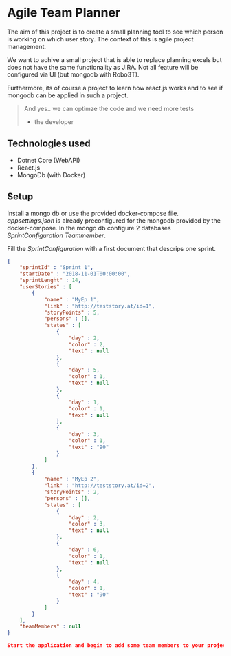 # Agile Team Planner

The aim of this project is to create a small planning tool to see which person is working on which user story. The context of this is agile project management.

We want to achive a small project that is able to replace planning excels but does not have the same functionality as JIRA. Not all feature will be configured via UI (but mongodb with Robo3T).

Furthermore, its of course a project to learn how react.js works and to see if mongodb can be applied in such a project.

> And yes.. we can optimze the code and we need more tests
> - the developer


## Technologies used

* Dotnet Core (WebAPI)
* React.js
* MongoDb (with Docker)

## Setup

Install a mongo db or use the provided docker-compose file. *appsettings.json* is already preconfigured for the mongodb provided by the docker-compose. In the mongo db configure 2 databases *SprintConfiguration* *Teammember*.

Fill the *SprintConfiguration* with a first document that descrips one sprint.

```json
{
    "sprintId" : "Sprint 1",
    "startDate" : "2018-11-01T00:00:00",
    "sprintLenght" : 14,
    "userStories" : [ 
        {
            "name" : "MyEp 1",
            "link" : "http://teststory.at/id=1",
            "storyPoints" : 5,
            "persons" : [],
            "states" : [ 
                {
                    "day" : 2,
                    "color" : 2,
                    "text" : null
                }, 
                {
                    "day" : 5,
                    "color" : 1,
                    "text" : null
                }, 
                {
                    "day" : 1,
                    "color" : 1,
                    "text" : null
                }, 
                {
                    "day" : 3,
                    "color" : 1,
                    "text" : "90"
                }
            ]
        }, 
        {
            "name" : "MyEp 2",
            "link" : "http://teststory.at/id=2",
            "storyPoints" : 2,
            "persons" : [],
            "states" : [ 
                {
                    "day" : 2,
                    "color" : 3,
                    "text" : null
                }, 
                {
                    "day" : 6,
                    "color" : 1,
                    "text" : null
                }, 
                {
                    "day" : 4,
                    "color" : 1,
                    "text" : "90"
                }
            ]
        }
    ],
    "teamMembers" : null
}

Start the application and begin to add some team members to your project
